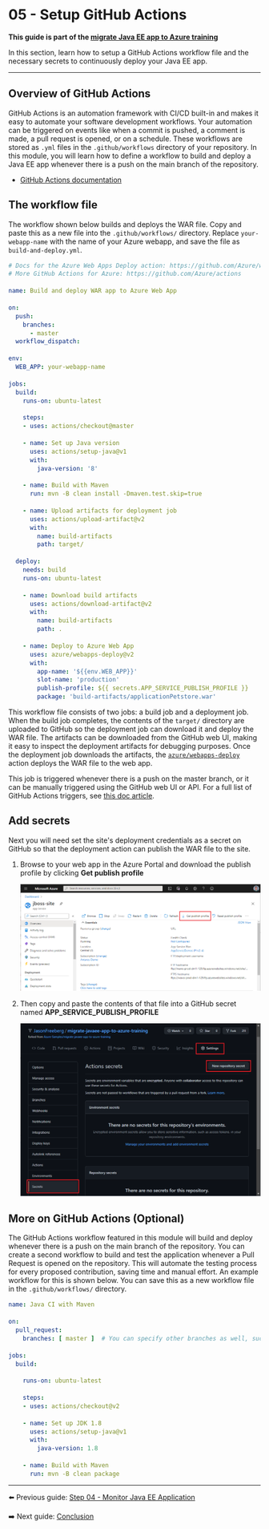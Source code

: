 # 05 - Setup GitHub Actions

__This guide is part of the [migrate Java EE app to Azure training](../README.md)__

In this section, learn how to setup a GitHub Actions workflow file and the necessary secrets to continuously deploy your Java EE app.

---

## Overview of GitHub Actions

GitHub Actions is an automation framework with CI/CD built-in and makes it easy to automate your software development workflows. Your automation can be triggered on events like when a commit is pushed, a comment is made, a pull request is opened, or on a schedule. These workflows are stored as `.yml` files in the `.github/workflows` directory of your repository. In this module, you will learn how to define a workflow to build and deploy a Java EE app whenever there is a push on the main branch of the repository.

- [GitHub Actions documentation](https://docs.github.com/actions)

## The workflow file

The workflow shown below builds and deploys the WAR file. Copy and paste this as a new file into the `.github/workflows/` directory. Replace `your-webapp-name` with the name of your Azure webapp, and save the file as `build-and-deploy.yml`.

```yaml
# Docs for the Azure Web Apps Deploy action: https://github.com/Azure/webapps-deploy
# More GitHub Actions for Azure: https://github.com/Azure/actions

name: Build and deploy WAR app to Azure Web App

on:
  push:
    branches:
      - master
  workflow_dispatch:

env:
  WEB_APP: your-webapp-name

jobs:
  build:
    runs-on: ubuntu-latest

    steps:
    - uses: actions/checkout@master

    - name: Set up Java version
      uses: actions/setup-java@v1
      with:
        java-version: '8'

    - name: Build with Maven
      run: mvn -B clean install -Dmaven.test.skip=true 

    - name: Upload artifacts for deployment job
      uses: actions/upload-artifact@v2
      with:
        name: build-artifacts
        path: target/

  deploy:
    needs: build
    runs-on: ubuntu-latest

    - name: Download build artifacts
      uses: actions/download-artifact@v2
      with:
        name: build-artifacts
        path: .

    - name: Deploy to Azure Web App
      uses: azure/webapps-deploy@v2
      with:
        app-name: '${{env.WEB_APP}}'
        slot-name: 'production'
        publish-profile: ${{ secrets.APP_SERVICE_PUBLISH_PROFILE }}
        package: 'build-artifacts/applicationPetstore.war'
```

This workflow file consists of two jobs: a build job and a deployment job. When the build job completes, the contents of the `target/` directory are uploaded to GitHub so the deployment job can download it and deploy the WAR file. The artifacts can be downloaded from the GitHub web UI, making it easy to inspect the deployment artifacts for debugging purposes. Once the deployment job downloads the artifacts, the [`azure/webapps-deploy`](https://github.com/azure/webapps-deploy) action deploys the WAR file to the web app.

This job is triggered whenever there is a push on the master branch, or it can be manually triggered using the GitHub web UI or API. For a full list of GitHub Actions triggers, see [this doc article](https://docs.github.com/actions/reference/events-that-trigger-workflows).

## Add secrets

Next you will need set the site's deployment credentials as a secret on GitHub so that the deployment action can publish the WAR file to the site.

1. Browse to your web app in the Azure Portal and download the publish profile by clicking **Get publish profile**

    ![Download publish profile](media/download_publish_profile.png)

2. Then copy and paste the contents of that file into a GitHub secret named **APP_SERVICE_PUBLISH_PROFILE**

    ![Set the GitHub secret](media/set_github_secret.png)

## More on GitHub Actions (Optional)

The GitHub Actions workflow featured in this module will build and deploy whenever there is a push on the main branch of the repository. You can create a second workflow to build and test the application whenever a Pull Request is opened on the repository. This will automate the testing process for every proposed contribution, saving time and manual effort. An example workflow for this is shown below. You can save this as a new workflow file in the `.github/workflows/` directory.

```yml
name: Java CI with Maven

on:
  pull_request:
    branches: [ master ]  # You can specify other branches as well, such as "dev" if you have such a banch.

jobs:
  build:

    runs-on: ubuntu-latest

    steps:
    - uses: actions/checkout@v2

    - name: Set up JDK 1.8
      uses: actions/setup-java@v1
      with:
        java-version: 1.8
    
    - name: Build with Maven
      run: mvn -B clean package
```

---

⬅️ Previous guide: [Step 04 - Monitor Java EE Application](../step-04-monitor-java-ee-app/README.md)

➡️ Next guide: [Conclusion](../step-99-conclusion/README.md)